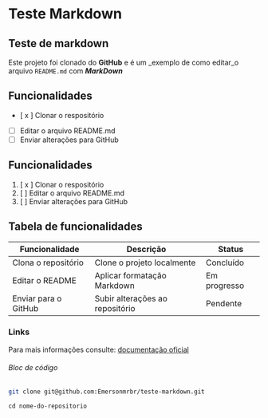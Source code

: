# Teste Markdown
## Teste de markdown

Este projeto foi clonado do **GitHub** e é um _exemplo de como editar_o arquivo `README.md` com ***MarkDown***

## Funcionalidades

- [ x ] Clonar o respositório
- [ ] Editar o arquivo README.md
- [ ] Enviar alterações para GitHub

## Funcionalidades
1. [ x ] Clonar o respositório
2. [ ] Editar o arquivo README.md
3. [ ] Enviar alterações para GitHub

## Tabela de funcionalidades
| Funcionalidade        | Descrição                     | Status            |
|-----------------------|-------------------------------|-------------------|
|Clona o repositório    |Clone o projeto localmente     |Concluído          |
|Editar o README        |Aplicar formatação Markdown    |Em progresso       |
|Enviar para o GitHub   |Subir alterações ao repositório|Pendente           |

### Links

Para mais informações consulte: [documentação oficial](https://github.com/Emersonmrbr/teste-markdown)

###### Bloc de código

```bash
git clone git@github.com:Emersonmrbr/teste-markdown.git
```
```pwsh
cd nome-do-repositorio
```